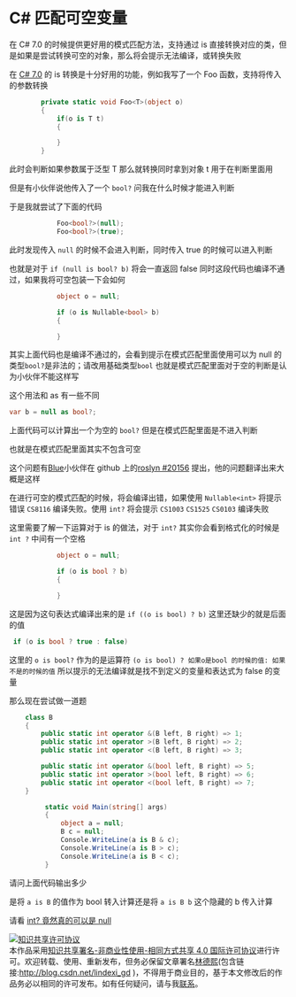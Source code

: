 # C# 匹配可空变量

在 C# 7.0 的时候提供更好用的模式匹配方法，支持通过 is 直接转换对应的类，但是如果是尝试转换可空的对象，那么将会提示无法编译，或转换失败

<!--more-->
<!-- CreateTime:2019/8/31 16:55:58 -->


在 [C# 7.0](https://blog.lindexi.com/post/C-7.0.html) 的 is 转换是十分好用的功能，例如我写了一个 Foo 函数，支持将传入的参数转换

```csharp
        private static void Foo<T>(object o)
        {
            if(o is T t)
            {

            }
        }
```

此时会判断如果参数属于泛型 T 那么就转换同时拿到对象 t 用于在判断里面用

但是有小伙伴说他传入了一个 `bool?` 问我在什么时候才能进入判断

于是我就尝试了下面的代码

```csharp
            Foo<bool?>(null);
            Foo<bool?>(true);
```

此时发现传入 `null` 的时候不会进入判断，同时传入 true 的时候可以进入判断

也就是对于 `if (null is bool? b)` 将会一直返回 false 同时这段代码也编译不通过，如果我将可空包装一下会如何

```csharp
            object o = null;

            if (o is Nullable<bool> b)
            {

            }
```

其实上面代码也是编译不通过的，会看到提示在模式匹配里面使用可以为 null 的类型`bool?`是非法的；请改用基础类型`bool` 也就是模式匹配里面对于空的判断是认为小伙伴不能这样写

这个用法和 as 有一些不同

```csharp
var b = null as bool?;
```

上面代码可以计算出一个为空的 `bool?` 但是在模式匹配里面是不进入判断

也就是在模式匹配里面其实不包含可空

这个问题有[Blue](https://github.com/Blue0500)小伙伴在 github 上的[roslyn #20156](https://github.com/dotnet/roslyn/issues/20156 ) 提出，他的问题翻译出来大概是这样

在进行可空的模式匹配的时候，将会编译出错，如果使用 `Nullable<int>` 将提示错误 `CS8116` 编译失败。使用 `int?` 将会提示 `CS1003` `CS1525` `CS0103` 编译失败

这里需要了解一下运算对于 is 的做法，对于 `int?` 其实你会看到格式化的时候是 `int ?` 中间有一个空格

```csharp
            object o = null;

            if (o is bool ? b)
            {

            }
```

这是因为这句表达式编译出来的是 `if ((o is bool) ? b)` 这里还缺少的就是后面的值

```csharp
 if (o is bool ? true : false)
``` 

这里的 `o is bool?` 作为的是运算符 `(o is bool) ? 如果o是bool 的时候的值: 如果不是的时候的值` 所以提示的无法编译就是找不到定义的变量和表达式为 false 的变量

那么现在尝试做一道题

```csharp
    class B
    {
        public static int operator &(B left, B right) => 1;
        public static int operator >(B left, B right) => 2;
        public static int operator <(B left, B right) => 3;

        public static int operator &(bool left, B right) => 5;
        public static int operator >(bool left, B right) => 6;
        public static int operator <(bool left, B right) => 7;
    }

         static void Main(string[] args)
         {
             object a = null;
             B c = null;
             Console.WriteLine(a is B & c);
             Console.WriteLine(a is B > c);
             Console.WriteLine(a is B < c);
         }
```

请问上面代码输出多少

是将 `a is B` 的值作为 bool 转入计算还是将 `a is B b` 这个隐藏的 b 传入计算

请看 [int? 竟然真的可以是 null](https://blog.walterlv.com/post/how-to-identify-a-nullable-type.html )

<a rel="license" href="http://creativecommons.org/licenses/by-nc-sa/4.0/"><img alt="知识共享许可协议" style="border-width:0" src="https://i.creativecommons.org/l/by-nc-sa/4.0/88x31.png" /></a><br />本作品采用<a rel="license" href="http://creativecommons.org/licenses/by-nc-sa/4.0/">知识共享署名-非商业性使用-相同方式共享 4.0 国际许可协议</a>进行许可。欢迎转载、使用、重新发布，但务必保留文章署名[林德熙](http://blog.csdn.net/lindexi_gd)(包含链接:http://blog.csdn.net/lindexi_gd )，不得用于商业目的，基于本文修改后的作品务必以相同的许可发布。如有任何疑问，请与我[联系](mailto:lindexi_gd@163.com)。
